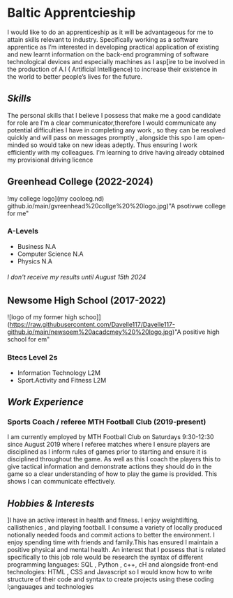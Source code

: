 # **Baltic Apprentcieship** 
I would like to do an apprenticeship as it will be advantageous for me to attain skills relevant to industry. Specifically working as a software apprentice as I’m interested in developing practical application of existing and new learnt information on the back-end  programming of software technological devices and especially machines as I asp[ire to be involved in the production of A.I ( Artificial Intelligence) to increase their existence in the world to better people’s lives for the future. 

## *Skills*

The personal skills that l believe I possess that make me a good candidate for role are I’m a clear communicator,therefore  I would communicate any potential difficulties I have in completing any work , so they can be resolved quickly  and will  pass on messages promptly , alongside this  spo I am  open-minded so would take on new ideas adeptly. Thus ensuring I  work efficiently with my colleagues.
I’m learning to drive having already obtained my provisional driving licence  
 
 ## **Greenhead College (2022-2024)**
!my college logo](my cooloeg.nd) github.io/main/gvreenhead%20collge%20%20logo.jpg)"A psotivwe college for me"
### A-Levels 
- Business  N.A 
- Computer Science N.A 
- Physics  N.A 
###### I don't receive my results until August 15th 2024

##  **Newsome High School (2017-2022)**
![logo of my former high schoo]](https://raw.githubusercontent.com/Davelle117/Davelle117-github.io/main/newsoem%20acadcmey%20%20logo.jpg)"A positive high school for em"
### Btecs Level 2s
 - Information Technology L2M
 -  Sport.Activity and Fitness  L2M
 
 ## *Work Experience* 

### **Sports Coach / referee MTH Football Club (2019-present)**

I am currently employed by MTH Football Club on Saturdays 9:30-12:30   since August 2019 where I referee matches where I ensure players are disciplined as I inform rules of games  prior to starting and ensure  it is disciplined throughout the game. As well as this I coach the players this to give tactical information and demonstrate actions they should  do in the game so a clear understanding of how to play the game is provided. This shows I can communicate effectively.

## *Hobbies & Interests* 

]I have an active interest in health and fitness. I enjoy weightlifting, callisthenics , and playing football. I consume a  variety of locally produced notionally needed foods and commit actions to better the environment. I enjoy spending time  with friends and family.This has ensured I maintain  a positive physical and mental health. 
An interest that I possess that is related specifically to this job role would be research the syntax of  different programming languages: SQL , Python , c++, cH   and alongside  front-end technologies: HTML , CSS and Javascript  so I would know how to write structure of their code and syntax  to create projects using these  coding l;angauages and technologies 


